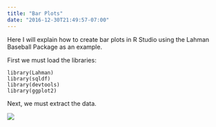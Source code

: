 ```yaml
---
title: "Bar Plots"
date: "2016-12-30T21:49:57-07:00"
---
```


Here I will explain how to create bar plots in R Studio using the Lahman Baseball Package as an example. 

First we must load the libraries:

```
library(Lahman)
library(sqldf)
library(devtools)
library(ggplot2)
``` 

Next, we must extract the data. 

![]("\Pictures\barplot.PNG")

